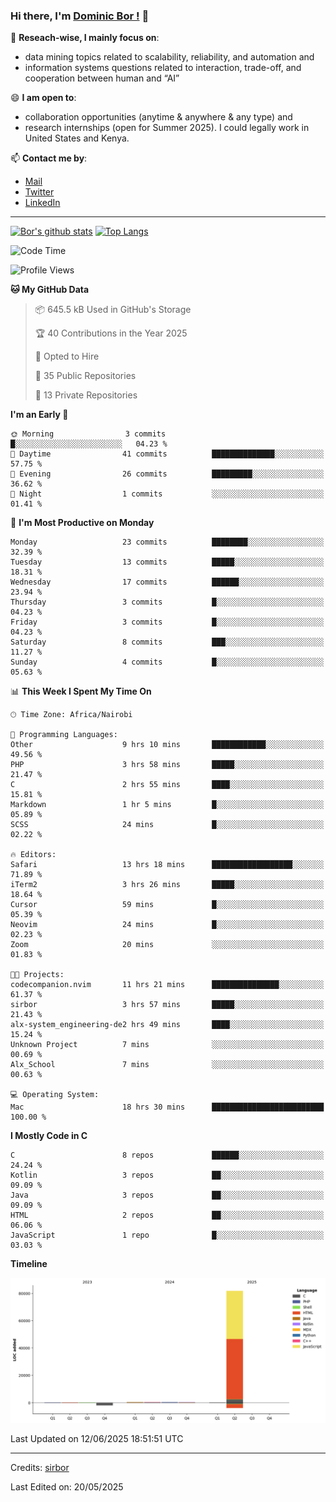 ### Hi there, I'm [Dominic Bor !](https://www.dominicbor.me/) 👋

🔭 **Reseach-wise, I mainly focus on**:

- data mining topics related to scalability, reliability, and automation and
- information systems questions related to interaction, trade-off, and cooperation between human and “AI”

😄 **I am open to**:

- collaboration opportunities (anytime & anywhere & any type) and
- research internships (open for Summer 2025). I could legally work in United States and Kenya.

📫 **Contact me by**:

- [Mail](mailto:dominicbor@icloud.com)
- [Twitter](https://twitter.com/Kd_Bpr)
- [LinkedIn](https://www.linkedin.com/in/sirbor/)

---

[![Bor's github stats](https://github-readme-stats.vercel.app/api?username=sirbor&theme=material-palenight&count_private=true&hide=contribs)](https://github.com/anuraghazra/github-readme-stats)
[![Top Langs](https://github-readme-stats.vercel.app/api/top-langs/?username=sirbor&theme=material-palenight&hide=Jupyter&layout=compact)](https://github.com/anuraghazra/github-readme-stats)

<!--START_SECTION:waka-->
![Code Time](http://img.shields.io/badge/Code%20Time-865%20hrs%2036%20mins-blue)

![Profile Views](http://img.shields.io/badge/Profile%20Views-3-blue)

**🐱 My GitHub Data** 

> 📦 645.5 kB Used in GitHub's Storage 
 > 
> 🏆 40 Contributions in the Year 2025
 > 
> 💼 Opted to Hire
 > 
> 📜 35 Public Repositories 
 > 
> 🔑 13 Private Repositories 
 > 
**I'm an Early 🐤** 

```text
🌞 Morning                3 commits           █░░░░░░░░░░░░░░░░░░░░░░░░   04.23 % 
🌆 Daytime                41 commits          ██████████████░░░░░░░░░░░   57.75 % 
🌃 Evening                26 commits          █████████░░░░░░░░░░░░░░░░   36.62 % 
🌙 Night                  1 commits           ░░░░░░░░░░░░░░░░░░░░░░░░░   01.41 % 
```
📅 **I'm Most Productive on Monday** 

```text
Monday                   23 commits          ████████░░░░░░░░░░░░░░░░░   32.39 % 
Tuesday                  13 commits          █████░░░░░░░░░░░░░░░░░░░░   18.31 % 
Wednesday                17 commits          ██████░░░░░░░░░░░░░░░░░░░   23.94 % 
Thursday                 3 commits           █░░░░░░░░░░░░░░░░░░░░░░░░   04.23 % 
Friday                   3 commits           █░░░░░░░░░░░░░░░░░░░░░░░░   04.23 % 
Saturday                 8 commits           ███░░░░░░░░░░░░░░░░░░░░░░   11.27 % 
Sunday                   4 commits           █░░░░░░░░░░░░░░░░░░░░░░░░   05.63 % 
```


📊 **This Week I Spent My Time On** 

```text
🕑︎ Time Zone: Africa/Nairobi

💬 Programming Languages: 
Other                    9 hrs 10 mins       ████████████░░░░░░░░░░░░░   49.56 % 
PHP                      3 hrs 58 mins       █████░░░░░░░░░░░░░░░░░░░░   21.47 % 
C                        2 hrs 55 mins       ████░░░░░░░░░░░░░░░░░░░░░   15.81 % 
Markdown                 1 hr 5 mins         █░░░░░░░░░░░░░░░░░░░░░░░░   05.89 % 
SCSS                     24 mins             █░░░░░░░░░░░░░░░░░░░░░░░░   02.22 % 

🔥 Editors: 
Safari                   13 hrs 18 mins      ██████████████████░░░░░░░   71.89 % 
iTerm2                   3 hrs 26 mins       █████░░░░░░░░░░░░░░░░░░░░   18.64 % 
Cursor                   59 mins             █░░░░░░░░░░░░░░░░░░░░░░░░   05.39 % 
Neovim                   24 mins             █░░░░░░░░░░░░░░░░░░░░░░░░   02.23 % 
Zoom                     20 mins             ░░░░░░░░░░░░░░░░░░░░░░░░░   01.83 % 

🐱‍💻 Projects: 
codecompanion.nvim       11 hrs 21 mins      ███████████████░░░░░░░░░░   61.37 % 
sirbor                   3 hrs 57 mins       █████░░░░░░░░░░░░░░░░░░░░   21.43 % 
alx-system_engineering-de2 hrs 49 mins       ████░░░░░░░░░░░░░░░░░░░░░   15.24 % 
Unknown Project          7 mins              ░░░░░░░░░░░░░░░░░░░░░░░░░   00.69 % 
Alx_School               7 mins              ░░░░░░░░░░░░░░░░░░░░░░░░░   00.63 % 

💻 Operating System: 
Mac                      18 hrs 30 mins      █████████████████████████   100.00 % 
```

**I Mostly Code in C** 

```text
C                        8 repos             ██████░░░░░░░░░░░░░░░░░░░   24.24 % 
Kotlin                   3 repos             ██░░░░░░░░░░░░░░░░░░░░░░░   09.09 % 
Java                     3 repos             ██░░░░░░░░░░░░░░░░░░░░░░░   09.09 % 
HTML                     2 repos             ██░░░░░░░░░░░░░░░░░░░░░░░   06.06 % 
JavaScript               1 repo              █░░░░░░░░░░░░░░░░░░░░░░░░   03.03 % 
```



**Timeline**

![Lines of Code chart](https://raw.githubusercontent.com/sirbor/sirbor/main/assets/bar_graph.png)


 Last Updated on 12/06/2025 18:51:51 UTC
<!--END_SECTION:waka-->
---

Credits: [sirbor](https://github.com/sirbor)

Last Edited on: 20/05/2025
